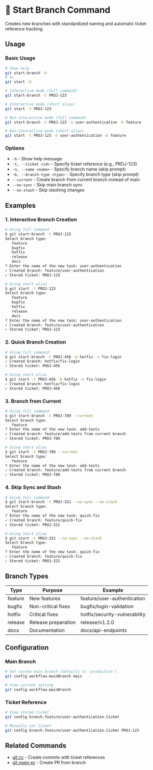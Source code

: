 # 🌿 Start Branch Command

Creates new branches with standardized naming and automatic ticket reference tracking.

## Usage

### Basic Usage

```bash
# Show help
git start-branch -h
# or
git start -h

# Interactive mode (full command)
git start-branch -t PROJ-123

# Interactive mode (short alias)
git start -t PROJ-123

# Non-interactive mode (full command)
git start-branch -t PROJ-123 -n user-authentication -b feature

# Non-interactive mode (short alias)
git start -t PROJ-123 -n user-authentication -b feature
```

### Options

- `-h` - Show help message
- `-t, --ticket <id>` - Specify ticket reference (e.g., PROJ-123)
- `-n, --name <name>` - Specify branch name (skip prompt)
- `-b, --branch-type <type>` - Specify branch type (skip prompt)
- `--current` - Create branch from current branch instead of main
- `--no-sync` - Skip main branch sync
- `--no-stash` - Skip stashing changes

## Examples

### 1. Interactive Branch Creation

```bash
# Using full command
$ git start-branch -t PROJ-123
Select branch type:
   feature
   bugfix
   hotfix
   release
   docs
? Enter the name of the new task: user-authentication
✓ Created branch: feature/user-authentication
✓ Stored ticket: PROJ-123

# Using short alias
$ git start -t PROJ-123
Select branch type:
   feature
   bugfix
   hotfix
   release
   docs
? Enter the name of the new task: user-authentication
✓ Created branch: feature/user-authentication
✓ Stored ticket: PROJ-123
```

### 2. Quick Branch Creation

```bash
# Using full command
$ git start-branch -t PROJ-456 -b hotfix -n fix-login
✓ Created branch: hotfix/fix-login
✓ Stored ticket: PROJ-456

# Using short alias
$ git start -t PROJ-456 -b hotfix -n fix-login
✓ Created branch: hotfix/fix-login
✓ Stored ticket: PROJ-456
```

### 3. Branch from Current

```bash
# Using full command
$ git start-branch -t PROJ-789 --current
Select branch type:
   feature
? Enter the name of the new task: add-tests
✓ Created branch: feature/add-tests from current branch
✓ Stored ticket: PROJ-789

# Using short alias
$ git start -t PROJ-789 --current
Select branch type:
   feature
? Enter the name of the new task: add-tests
✓ Created branch: feature/add-tests from current branch
✓ Stored ticket: PROJ-789
```

### 4. Skip Sync and Stash

```bash
# Using full command
$ git start-branch -t PROJ-321 --no-sync --no-stash
Select branch type:
   feature
? Enter the name of the new task: quick-fix
✓ Created branch: feature/quick-fix
✓ Stored ticket: PROJ-321

# Using short alias
$ git start -t PROJ-321 --no-sync --no-stash
Select branch type:
   feature
? Enter the name of the new task: quick-fix
✓ Created branch: feature/quick-fix
✓ Stored ticket: PROJ-321
```

## Branch Types

| Type | Purpose | Example |
|------|---------|---------|
| feature | New features | feature/user-authentication |
| bugfix | Non-critical fixes | bugfix/login-validation |
| hotfix | Critical fixes | hotfix/security-vulnerability |
| release | Release preparation | release/v1.2.0 |
| docs | Documentation | docs/api-endpoints |

## Configuration

### Main Branch

```bash
# Set custom main branch (defaults to 'production')
git config workflow.mainBranch main

# View current setting
git config workflow.mainBranch
```

### Ticket Reference

```bash
# View stored ticket
git config branch.feature/user-authentication.ticket

# Manually set ticket
git config branch.feature/user-authentication.ticket PROJ-123
```

## Related Commands

- [git cc](conventional-commit.md) - Create commits with ticket references
- [git open-pr](open-pr.md) - Create PR from branch
